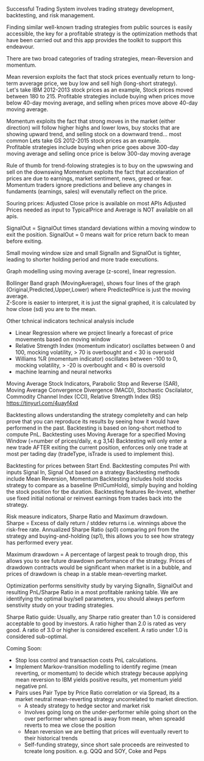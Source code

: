 Successful Trading System involves trading strategy development, backtesting, and risk management.

Finding similar well-known trading strategies from public sources is easily accessible, the key for a profitable strategy is the optimization methods that have been carried out and this app provides the toolkit to support this endeavour.

There are two broad categories of trading strategies, mean-Reversion and momentum.

Mean reversion exploits the fact that stock prices eventually return to long-term avverage price, we buy low and sell high (long-short strategy).  
Let's take IBM 2012-2013 stock prices as an example,
Stock prices moved between 180 to 215.
Profitable strategies include buying when prices move below 40-day moving average, and selling when prices move above 40-day moving average.

Momentum exploits the fact that strong moves in the market (either direction) will follow higher highs and lower lows, buy stocks that are showing upward trend, and selling stock on a downward trend... most common
Lets take GS 2012-2015 stock prices as an example.  
Profitable strategies include buying when price goes above 300-day moving average and selling once price is below 300-day moving average

Rule of thumb for trend-folowing strategies is to buy on the upwswing and sell on the downswing 
Momentum exploits the fact that accelaration of prices are due to earnings, market sentiment, news, greed or fear.  
Momentum traders ignore predictions and believe any changes in fundaments (earnings, sales) will evenutally reflect on the price.

Souring prices:
Adjusted Close price is available on most APIs
Adjusted Prices needed as input to TypicalPrice and Average is NOT available on all apis. 

SignalOut = SignalOut times standard deviations within a moving window to exit the position.
SignalOut = 0 means wait for price return back to mean before exiting.

Small moving window size and small SignalIn and SignalOut is tighter, leading to shorter holding period and more trade executions.

Graph modelling using moving average (z-score), linear regression.

Bollinger Band graph (MovingAverage), shows four lines of the graph (Original,Predicted,Upper,Lower) where PredictedPrice is just the moving average.  
Z-Score is easier to interpret, it is just the signal graphed, it is calculated by how close (sd) you are to the mean.

Other tchnical indicators technical analysis  include 
* Linear Regression where we project linearly a forecast of price movements based on moving window
* Relative Strength Index (momentum indicator) oscilattes between 0 and 100, mocking volatility, > 70 is overbought and < 30 is oversold
* Williams %R (momentum indicator) oscillates between -100 to 0, mocking volatility, > -20 is overbought and < 80 is oversold
* machine learning and neural networks 

Moving Average Stock Indicators, Parabolic Stop and Reverse (SAR), Moving Average Convergence Divergence (MACD), Stochastic Oscilalator, Commodity Channel Index (CCI), Relative Strength Index (RS)
https://tinyurl.com/4uayf4xd

Backtesting allows understanding the strategy completelty and can help prove that you can reproduce its results by seeing how it would have performend in the past.
Backtesting is based on long-short method to compute PnL.
Backtesting uses Moving Average for a specified Moving Window (=number of prices/daily, e.g 3,14)
Backtesting will only enter a new trade AFTER exiting the current position, enforces only one trade at most per tading day (tradeType, isTrade is used to implement this).

Backtesting for prices between Start End.
Backtesting computes Pnl with inputs Signal In, Signal Out based on a strategy
Backtesting methods include Mean Reversion, Momentum
Backtesting includes hold stocks strategy to compare as a baseline (PnlCumHold), simply buying and holding the stock position for tbe duration. 
Backtesting features Re-Invest, whether use fixed initial notional or reinvest earnings from trades back into the strategy.

Risk measure indicators, Sharpe Ratio and Maximum drawdown.  
Sharpe = Excess of daily return  / stddev returns 
i.e. winnings above the risk-free rate.
Annualized Sharpe Ratio (sp0) comparing pnl from the strategy and buying-and-holding (sp1), this allows you to see how strategy has performed every year.

Maximum drawdown = A percentage of largest peak to trough drop, this allows you to see future drawdown performance of the strategy.
Prices of drawdown contracts would be significant when market is in a bubble, and prices of drawdown is cheap in a stable mean-reverting market.

Optimization performs sensitivity study by varying SignalIn, SignalOut and resulting PnL/Sharpe Ratio in a most profitable ranking table.
We are identifying the optimal buy/sell parameters, you should always perform senstivity study on your trading strategies.

Sharpe Ratio guide:
Usually, any Sharpe ratio greater than 1.0 is considered acceptable to good by investors.
A ratio higher than 2.0 is rated as very good.
A ratio of 3.0 or higher is considered excellent.
A ratio under 1.0 is considered sub-optimal.

Coming Soon: 
* Stop loss control and transaction costs PnL calculations.
* Implement Markov-transition modelling to identify regime (mean reverting, or momentum) to decide which strategy because applying mean reversion to IBM yields positive results, yet momentum yield negative pnl.
* Pairs uses Pair Type by Price Ratio correlation or via Spread, its a market neutral mean-reverting strategy uncorrelated to market direction.  
	* A steady strategy to hedge sector and market risk
	* Involves going long on the under-performer while going short on the over performer when spread is away from mean, when spreadd reverts to mea we close the position
	* Mean reversion we are betting that prices will eventually revert to their historical trends
	* Self-funding strategy, since short sale proceeds are reinvested to tcreate long position.
	e.g. QQQ and SOY, Coke and Peps